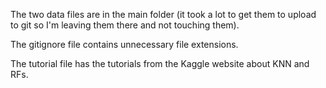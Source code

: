The two data files are in the main folder (it took a lot to get them to upload to git so I'm leaving them there and not touching them).

The gitignore file contains unnecessary file extensions.

The tutorial file has the tutorials from the Kaggle website about KNN and RFs.